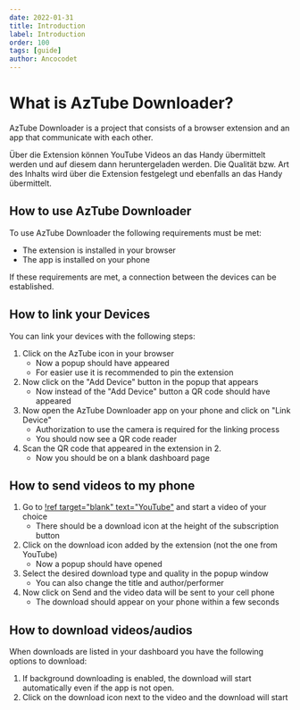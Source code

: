 ```yaml
---
date: 2022-01-31
title: Introduction
label: Introduction
order: 100
tags: [guide]
author: Ancocodet
---
```


# What is AzTube Downloader?

AzTube Downloader is a project that consists of a browser extension and an app that communicate with each other.

Über die Extension können YouTube Videos an das Handy übermittelt werden und auf diesem dann heruntergeladen werden. Die Qualität bzw. Art des Inhalts wird über die Extension festgelegt und ebenfalls an das Handy übermittelt.

## How to use AzTube Downloader

To use AzTube Downloader the following requirements must be met:

- The extension is installed in your browser
- The app is installed on your phone

If these requirements are met, a connection between the devices can be established.

## How to link your Devices

You can link your devices with the following steps:

1. Click on the AzTube icon in your browser
    - Now a popup should have appeared
    - For easier use it is recommended to pin the extension
2. Now click on the "Add Device" button in the popup that appears
    - Now instead of the "Add Device" button a QR code should have appeared
3. Now open the AzTube Downloader app on your phone and click on "Link Device"
    - Authorization to use the camera is required for the linking process
    - You should now see a QR code reader
4. Scan the QR code that appeared in the extension in 2.
    - Now you should be on a blank dashboard page

## How to send videos to my phone

1. Go to [!ref target="blank" text="YouTube"](https://youtube.com) and start a video of your choice
    - There should be a download icon at the height of the subscription button
2. Click on the download icon added by the extension (not the one from YouTube)
    - Now a popup should have opened
3. Select the desired download type and quality in the popup window
    - You can also change the title and author/performer
4. Now click on Send and the video data will be sent to your cell phone
    - The download should appear on your phone within a few seconds

## How to download videos/audios

When downloads are listed in your dashboard you have the following options to download:

1. If background downloading is enabled, the download will start automatically even if the app is not open.
2. Click on the download icon next to the video and the download will start